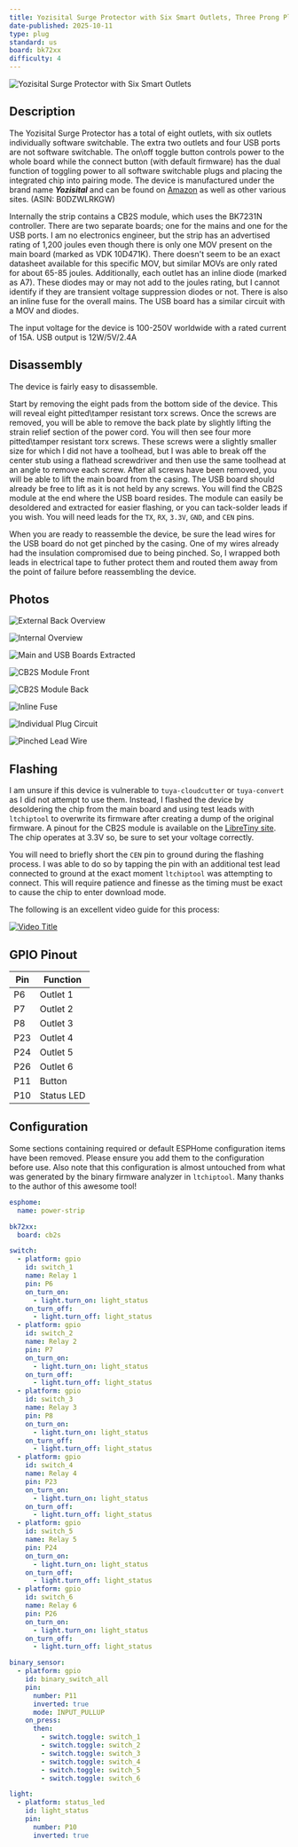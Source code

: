 ```yaml
---
title: Yozisital Surge Protector with Six Smart Outlets, Three Prong Plug Version
date-published: 2025-10-11
type: plug
standard: us
board: bk72xx
difficulty: 4
---
```


![Yozisital Surge Protector with Six Smart Outlets](1.jpg "Yozisital Surge Protector with Six Smart Outlets")

## Description

The Yozisital Surge Protector has a total of eight outlets, with six outlets individually software switchable. The extra two outlets and four USB ports are not software switchable.
The on\off toggle button controls power to the whole board while the connect button (with default firmware) has the dual function of toggling power to all software switchable plugs and placing the integrated chip into pairing mode.
The device is manufactured under the brand name _**Yozisital**_ and can be found on [Amazon](https://amzn.to/4qdj9yZ) as well as other various sites. (ASIN: B0DZWLRKGW)

Internally the strip contains a CB2S module, which uses the BK7231N controller.
There are two separate boards; one for the mains and one for the USB ports.
I am no electronics engineer, but the strip has an advertised rating of 1,200 joules even though there is only one MOV present on the main board (marked as VDK 10D471K).
There doesn't seem to be an exact datasheet available for this specific MOV, but similar MOVs are only rated for about 65-85 joules.
Additionally, each outlet has an inline diode (marked as A7).
These diodes may or may not add to the joules rating, but I cannot identify if they are transient voltage suppression diodes or not.
There is also an inline fuse for the overall mains.
The USB board has a similar circuit with a MOV and diodes.

The input voltage for the device is 100-250V worldwide with a rated current of 15A. USB output is 12W/5V/2.4A

## Disassembly

The device is fairly easy to disassemble.

Start by removing the eight pads from the bottom side of the device.
This will reveal eight pitted\tamper resistant torx screws.
Once the screws are removed, you will be able to remove the back plate by slightly lifting the strain relief section of the power cord.
You will then see four more pitted\tamper resistant torx screws.
These screws were a slightly smaller size for which I did not have a toolhead, but I was able to break off the center stub using a flathead screwdriver and then use the same toolhead at an angle to remove each screw.
After all screws have been removed, you will be able to lift the main board from the casing.
The USB board should already be free to lift as it is not held by any screws.
You will find the CB2S module at the end where the USB board resides.
The module can easily be desoldered and extracted for easier flashing, or you can tack-solder leads if you wish.
You will need leads for the `TX`, `RX`, `3.3V`, `GND`, and `CEN` pins.

When you are ready to reassemble the device, be sure the lead wires for the USB board do not get pinched by the casing.
One of my wires already had the insulation compromised due to being pinched.
So, I wrapped both leads in electrical tape to futher protect them and routed them away from the point of failure before reassembling the device.

## Photos

![External Back Overview](2.jpg "External Back Overview")

![Internal Overview](3.jpg "Internal Overview")

![Main and USB Boards Extracted](4.jpg "Main and USB Boards Extracted")

![CB2S Module Front](5.jpg "CB2S Module Front")

![CB2S Module Back](6.jpg "CB2S Module Back")

![Inline Fuse](7.jpg "Inline Fuse")

![Individual Plug Circuit](8.jpg "Individual Plug Circuit")

![Pinched Lead Wire](9.jpg "Pinched Lead Wire")

## Flashing

I am unsure if this device is vulnerable to `tuya-cloudcutter` or `tuya-convert` as I did not attempt to use them.
Instead, I flashed the device by desoldering the chip from the main board and using test leads with `ltchiptool` to overwrite its firmware after creating a dump of the original firmware.
A pinout for the CB2S module is available on the [LibreTiny site](https://docs.libretiny.eu/boards/cb2s/#pinout).
The chip operates at 3.3V so, be sure to set your voltage correctly.

You will need to briefly short the `CEN` pin to ground during the flashing process.
I was able to do so by tapping the pin with an additional test lead connected to ground at the exact moment `ltchiptool` was attempting to connect.
This will require patience and finesse as the timing must be exact to cause the chip to enter download mode.

The following is an excellent video guide for this process:

[![Video Title](https://img.youtube.com/vi/t0o8nMbqOSA/0.jpg)](https://www.youtube.com/watch?v=t0o8nMbqOSA)

## GPIO Pinout

| Pin | Function   |
| --- | ---------- |
| P6  | Outlet 1   |
| P7  | Outlet 2   |
| P8  | Outlet 3   |
| P23 | Outlet 4   |
| P24 | Outlet 5   |
| P26 | Outlet 6   |
| P11 | Button     |
| P10 | Status LED |

## Configuration

Some sections containing required or default ESPHome configuration items have been removed.
Please ensure you add them to the configuration before use.
Also note that this configuration is almost untouched from what was generated by the binary firmware analyzer in `ltchiptool`.
Many thanks to the author of this awesome tool!

```yaml
esphome:
  name: power-strip

bk72xx:
  board: cb2s

switch:
  - platform: gpio
    id: switch_1
    name: Relay 1
    pin: P6
    on_turn_on:
      - light.turn_on: light_status
    on_turn_off:
      - light.turn_off: light_status
  - platform: gpio
    id: switch_2
    name: Relay 2
    pin: P7
    on_turn_on:
      - light.turn_on: light_status
    on_turn_off:
      - light.turn_off: light_status
  - platform: gpio
    id: switch_3
    name: Relay 3
    pin: P8
    on_turn_on:
      - light.turn_on: light_status
    on_turn_off:
      - light.turn_off: light_status
  - platform: gpio
    id: switch_4
    name: Relay 4
    pin: P23
    on_turn_on:
      - light.turn_on: light_status
    on_turn_off:
      - light.turn_off: light_status
  - platform: gpio
    id: switch_5
    name: Relay 5
    pin: P24
    on_turn_on:
      - light.turn_on: light_status
    on_turn_off:
      - light.turn_off: light_status
  - platform: gpio
    id: switch_6
    name: Relay 6
    pin: P26
    on_turn_on:
      - light.turn_on: light_status
    on_turn_off:
      - light.turn_off: light_status

binary_sensor:
  - platform: gpio
    id: binary_switch_all
    pin:
      number: P11
      inverted: true
      mode: INPUT_PULLUP
    on_press:
      then:
        - switch.toggle: switch_1
        - switch.toggle: switch_2
        - switch.toggle: switch_3
        - switch.toggle: switch_4
        - switch.toggle: switch_5
        - switch.toggle: switch_6

light:
  - platform: status_led
    id: light_status
    pin:
      number: P10
      inverted: true
```
